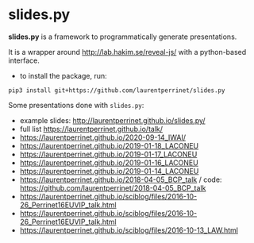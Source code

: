 # slides.py

**slides.py** is a framework to programmatically generate presentations.

It is a wrapper around http://lab.hakim.se/reveal-js/ with a python-based interface.

* to install the package, run:
````
pip3 install git+https://github.com/laurentperrinet/slides.py
````

Some presentations done with ``slides.py``:

* example slides: http://laurentperrinet.github.io/slides.py/
* full list https://laurentperrinet.github.io/talk/ 
 * https://laurentperrinet.github.io/2020-09-14_IWAI/
 * https://laurentperrinet.github.io/2019-01-18_LACONEU
 * https://laurentperrinet.github.io/2019-01-17_LACONEU
 * https://laurentperrinet.github.io/2019-01-16_LACONEU
 * https://laurentperrinet.github.io/2019-01-14_LACONEU
 * https://laurentperrinet.github.io/2018-04-05_BCP_talk  / code: https://github.com/laurentperrinet/2018-04-05_BCP_talk
 * https://laurentperrinet.github.io/sciblog/files/2016-10-26_Perrinet16EUVIP_talk.html
 * https://laurentperrinet.github.io/sciblog/files/2016-10-26_Perrinet16EUVIP_talk.html
 * https://laurentperrinet.github.io/sciblog/files/2016-10-13_LAW.html
